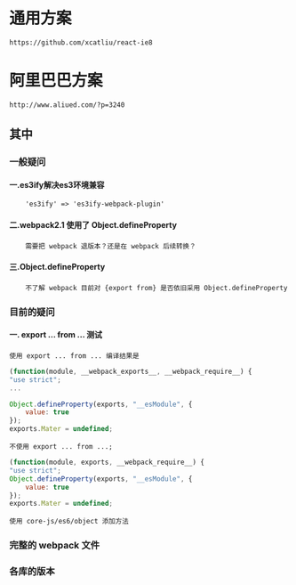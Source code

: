 ﻿# 通用方案
	https://github.com/xcatliu/react-ie8
# 阿里巴巴方案
	http://www.aliued.com/?p=3240

## 其中
### 一般疑问

#### 一.es3ify解决es3环境兼容
		'es3ify' => 'es3ify-webpack-plugin'
#### 二.webpack2.1 使用了 Object.defineProperty
		需要把 webpack 退版本？还是在 webpack 后续转换？
#### 三.Object.defineProperty
		不了解 webpack 目前对 {export from} 是否依旧采用 Object.defineProperty

### 目前的疑问

#### 一. export ... from ... 测试
	使用 export ... from ... 编译结果是

```javascript
(function(module, __webpack_exports__, __webpack_require__) {
"use strict";
...

Object.defineProperty(exports, "__esModule", {
    value: true
});
exports.Mater = undefined;
```
	不使用 export ... from ...;

```js
(function(module, exports, __webpack_require__) {
"use strict";
Object.defineProperty(exports, "__esModule", {
    value: true
});
exports.Mater = undefined;
```

	使用 core-js/es6/object 添加方法

### 完整的 webpack 文件
### 各库的版本
